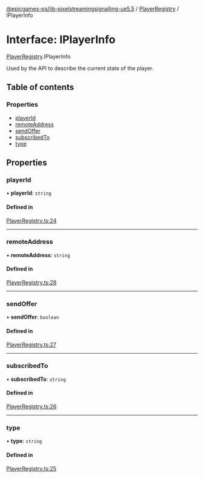 [@epicgames-ps/lib-pixelstreamingsignalling-ue5.5](../README.md) / [PlayerRegistry](../modules/PlayerRegistry.md) / IPlayerInfo

# Interface: IPlayerInfo

[PlayerRegistry](../modules/PlayerRegistry.md).IPlayerInfo

Used by the API to describe the current state of the player.

## Table of contents

### Properties

- [playerId](PlayerRegistry.IPlayerInfo.md#playerid)
- [remoteAddress](PlayerRegistry.IPlayerInfo.md#remoteaddress)
- [sendOffer](PlayerRegistry.IPlayerInfo.md#sendoffer)
- [subscribedTo](PlayerRegistry.IPlayerInfo.md#subscribedto)
- [type](PlayerRegistry.IPlayerInfo.md#type)

## Properties

### playerId

• **playerId**: `string`

#### Defined in

[PlayerRegistry.ts:24](https://github.com/mcottontensor/PixelStreamingInfrastructure/blob/a6184ae/Signalling/src/PlayerRegistry.ts#L24)

___

### remoteAddress

• **remoteAddress**: `string`

#### Defined in

[PlayerRegistry.ts:28](https://github.com/mcottontensor/PixelStreamingInfrastructure/blob/a6184ae/Signalling/src/PlayerRegistry.ts#L28)

___

### sendOffer

• **sendOffer**: `boolean`

#### Defined in

[PlayerRegistry.ts:27](https://github.com/mcottontensor/PixelStreamingInfrastructure/blob/a6184ae/Signalling/src/PlayerRegistry.ts#L27)

___

### subscribedTo

• **subscribedTo**: `string`

#### Defined in

[PlayerRegistry.ts:26](https://github.com/mcottontensor/PixelStreamingInfrastructure/blob/a6184ae/Signalling/src/PlayerRegistry.ts#L26)

___

### type

• **type**: `string`

#### Defined in

[PlayerRegistry.ts:25](https://github.com/mcottontensor/PixelStreamingInfrastructure/blob/a6184ae/Signalling/src/PlayerRegistry.ts#L25)
